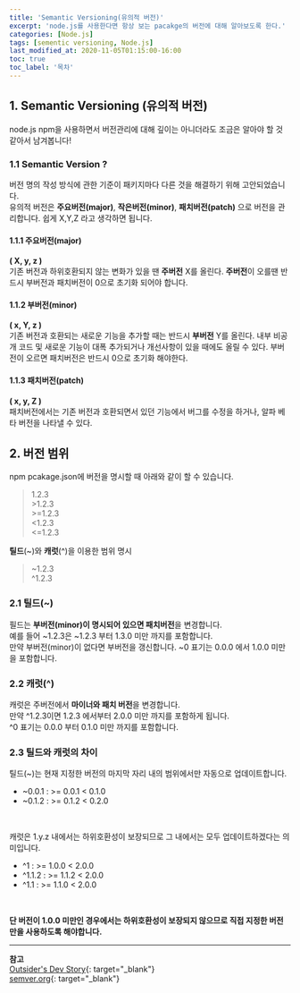 ```yaml
---
title: 'Semantic Versioning(유의적 버전)'
excerpt: 'node.js를 사용한다면 항상 보는 pacakge의 버전에 대해 알아보도록 한다.'
categories: [Node.js]
tags: [sementic versioning, Node.js]
last_modified_at: 2020-11-05T01:15:00-16:00
toc: true
toc_label: '목차'
---
```


## 1. Semantic Versioning (유의적 버전)

node.js npm을 사용하면서 버전관리에 대해 깊이는 아니더라도 조금은 알아야 할 것 같아서 남겨봅니다!

### 1.1 Semantic Version ?

버전 명의 작성 방식에 관한 기준이 패키지마다 다른 것을 해결하기 위해 고안되었습니다. <br>
유의적 버전은 **주요버전(major)**, **작은버전(minor)**, **패치버전(patch)** 으로 버전을 관리합니다.
쉽게 X,Y,Z 라고 생각하면 됩니다.

#### 1.1.1 주요버전(major)

**( X, y, z )** <br>
기존 버전과 하위호환되지 않는 변화가 있을 땐 **주버전** X를 올린다. **주버전**이 오를땐 반드시 부버전과 패치버전이 0으로 초기화 되어야 합니다.

#### 1.1.2 부버전(minor)
**( x, Y, z )** <br>
기존 버전과 호환되는 새로운 기능을 추가할 때는 반드시 **부버전** Y를 올린다. 내부 비공개 코드 및 새로운 기능이 대폭 추가되거나
개선사항이 있을 때에도 올릴 수 있다. 부버전이 오르면 패치버전은 반드시 0으로 초기화 해야한다.

#### 1.1.3 패치버전(patch)
**( x, y, Z )** <br>
패치버전에서는 기존 버전과 호환되면서 있던 기능에서 버그를 수정을 하거나, 알파 베타 버전을 나타낼 수 있다.

## 2. 버전 범위

npm pcakage.json에 버전을 명시할 때 아래와 같이 할 수 있습니다.

> 1.2.3 <br> >1.2.3 <br> >=1.2.3 <br> <1.2.3 <br><=1.2.3

**틸드**(~)와 **캐럿**(^)을 이용한 범위 명시

> ~1.2.3 <br>
> ^1.2.3


### 2.1 틸드(~)
필드는 **부버전(minor)이 명시되어 있으면 패치버전**을 변경합니다.<br>
예를 들어 ~1.2.3은 ~1.2.3 부터 1.3.0 미만 까지를 포함합니다. <br>
만약 부버전(minor)이 없다면 부버전을 갱신합니다.
~0 표기는 0.0.0 에서 1.0.0 미만을 포함합니다.

### 2.2 캐럿(^)
캐럿은 주버전에서 **마이너와 패치 버전**을 변경합니다. <br>
만약 ^1.2.3이면 1.2.3 에서부터 2.0.0 미만 까지를 포함하게 됩니다. <br>
^0 표기는 0.0.0 부터 0.1.0 미만 까지를 포함합니다.

### 2.3 틸드와 캐럿의 차이

틸드(~)는 현재 지정한 버전의 마지막 자리 내의 범위에서만 자동으로 업데이트합니다.
- ~0.0.1 : >= 0.0.1 < 0.1.0
- ~0.1.2 : >= 0.1.2 < 0.2.0
<br>

캐럿은 1.y.z 내에서는 하위호환성이 보장되므로 그 내에서는 모두 업데이트하겠다는 의미입니다.
- ^1 : >= 1.0.0 < 2.0.0
- ^1.1.2 : >= 1.1.2 < 2.0.0
- ^1.1 : >= 1.1.0 < 2.0.0 
<br>

**단 버전이 1.0.0 미만인 경우에서는 하위호환성이 보장되지 않으므로 직접 지정한 버전만을 사용하도록 해야합니다.** 


---

**참고** <br>
[Outsider's Dev Story](https://blog.outsider.ne.kr/1041){: target="\_blank"} <br> 
[semver.org](https://semver.org/lang/ko/){: target="\_blank"} <br>
>
